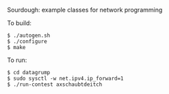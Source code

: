 Sourdough: example classes for network programming

To build:

	$ ./autogen.sh
	$ ./configure
	$ make

To run:

    $ cd datagrump
    $ sudo sysctl -w net.ipv4.ip_forward=1
    $ ./run-contest axschaubtdeitch
